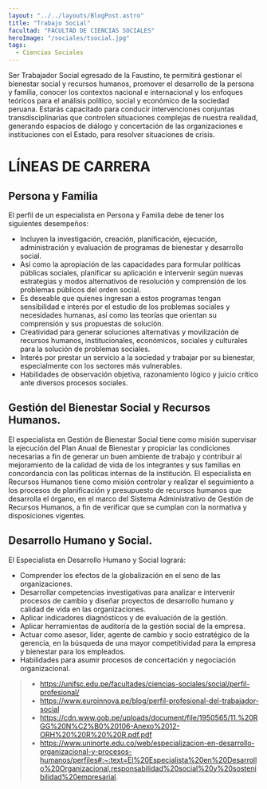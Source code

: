 ```yaml
---
layout: "../../layouts/BlogPost.astro"
title: "Trabajo Social"
facultad: "FACULTAD DE CIENCIAS SOCIALES"
heroImage: "/sociales/tsocial.jpg"
tags:
  - Ciencias Sociales
---
```


Ser Trabajador Social egresado de la Faustino, te permitirá gestionar el bienestar social y recursos humanos, promover el desarrollo de la persona y familia, conocer los contextos nacional e internacional y los enfoques teóricos para el análisis político, social y económico de la sociedad peruana.
Estarás capacitado para conducir intervenciones conjuntas transdisciplinarias que controlen situaciones complejas de nuestra realidad, generando espacios de diálogo y concertación de las organizaciones e instituciones con el Estado, para resolver situaciones de crisis.

# LÍNEAS DE CARRERA

## Persona y Familia

El perfil de un especialista en Persona y Familia debe de tener los siguientes desempeños:

- Incluyen la investigación, creación, planificación, ejecución, administración y evaluación de programas de bienestar y desarrollo social.
- Así como la apropiación de las capacidades para formular políticas públicas sociales, planificar su aplicación e intervenir según nuevas estrategias y modos alternativos de resolución y comprensión de los problemas públicos del orden social.
- Es deseable que quienes ingresan a estos programas tengan sensibilidad e interés por el estudio de los problemas sociales y necesidades humanas, así como las teorías que orientan su comprensión y sus propuestas de solución.
- Creatividad para generar soluciones alternativas y movilización de recursos humanos, institucionales, económicos, sociales y culturales para la solución de problemas sociales.
- Interés por prestar un servicio a la sociedad y trabajar por su bienestar, especialmente con los sectores más vulnerables.
- Habilidades de observación objetiva, razonamiento lógico y juicio crítico ante diversos procesos sociales.

## Gestión del Bienestar Social y Recursos Humanos.

El especialista en Gestión de Bienestar Social tiene como misión supervisar la ejecución del Plan Anual de Bienestar y propiciar las condiciones necesarias a fin de generar un buen ambiente de trabajo y contribuir al mejoramiento de la calidad de vida de los integrantes y sus familias en concordancia con las políticas internas de la institución.
El especialista en Recursos Humanos tiene como misión controlar y realizar el seguimiento a los procesos de planificación y presupuesto de recursos humanos que desarrolla el órgano, en el marco del Sistema Administrativo de Gestión de Recursos Humanos, a fin de verificar que se cumplan con la normativa y disposiciones vigentes.

## Desarrollo Humano y Social.

El Especialista en Desarrollo Humano y Social logrará:

- Comprender los efectos de la globalización en el seno de las organizaciones.
- Desarrollar competencias investigativas para analizar e intervenir procesos de cambio y diseñar proyectos de desarrollo humano y calidad de vida en las organizaciones.
- Aplicar indicadores diagnósticos y de evaluación de la gestión.
- Aplicar herramientas de auditoría de la gestión social de la empresa.
- Actuar como asesor, líder, agente de cambio y socio estratégico de la gerencia, en la búsqueda de una mayor competitividad para la empresa y bienestar para los empleados.
- Habilidades para asumir procesos de concertación y negociación organizacional.

> - https://unjfsc.edu.pe/facultades/ciencias-sociales/social/perfil-profesional/
> - https://www.euroinnova.pe/blog/perfil-profesional-del-trabajador-social
> - https://cdn.www.gob.pe/uploads/document/file/1950565/11.%20RGG%20N%C2%B0%20106-Anexo%2012-ORH%20%20R%20%20R.pdf.pdf
> - https://www.uninorte.edu.co/web/especializacion-en-desarrollo-organizacional-y-procesos-humanos/perfiles#:~:text=El%20Especialista%20en%20Desarrollo%20Organizacional,responsabilidad%20social%20y%20sostenibilidad%20empresarial.
